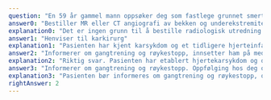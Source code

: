 ```yaml
---
question: "En 59 år gammel mann oppsøker deg som fastlege grunnet smerter ved gange. Pasienten har ikke tidligere vært hos deg. Han beskriver smerter i tykkleggen som kommer etter ca. 500 meter. Høyre side er verst. Han røyker, og hadde et hjerteinfarkt for 8 år siden. Han har sluttet med sine faste medisiner. Ved undersøkelse finner du palpable lyskepulser og pulser i ADP (art dorsalis pedis) på begge føtter. Systolisk armtrykk måles til 170 mmHg, ankeltrykk venstre underekstremitet 130 mmHg og ankeltrykk høyre underekstremitet 110 mmHg. Hva er beste tiltak for denne pasienten?"
answer0: "Bestiller MR eller CT angiografi av bekken og underekstremitetskar"
explanation0: "Det er ingen grunn til å bestille radiologisk utredning for å sette diagnosen, det kan gjøres ut fra foreliggende anamnese og klinisk undersøkelse. Pasientens gangdistanse er god og det er ikke aktuelt med invasive tiltak. Det er derfor ingen grunn til å gjøre ytterligere radiologisk utredning."
answer1: "Henviser til karkirurg"
explanation1: "Pasienten har kjent karsykdom og et tidligere hjerteinfarkt. Han røyker fortsatt. Hans funksjonsnivå er godt og han har lang gangdistanse. Det er ikke aktuelt på nåværende tidspunkt med intervensjon for hans claudicatio og videre håndtering bør gjøres i allmennpraksis. Det viktigste her er generell risikoreduksjon (røyk, hypertensjon, medikamentell sekundær profylakse, gangtrening)."
answer2: "Informerer om gangtrening og røykestopp, innsetter ham på medikamentell sekundær profylakse. Oppfølging om 3 mndr hos deg"
explanation2: "Riktig svar. Pasienten har etablert hjertekarsykdom og det er sterke grunner for å følge ham aktivt opp i allmennpraksis. Ut fra foreliggende informasjon er han hypertensiv og røyker. Videre gjennomgang av kardiovaskulære risikofaktorer må gjøres, med tilpasset behandling og videre oppfølging. (Nasjonal faglig retningslinje for forebygging av hjerte-karsykdom, www.helsedirektoratet.no)"
answer3: "Informerer om gangtrening og røykestopp. Oppfølging hos deg om 3 mndr, tar kontakt ved behov."
explanation3: "Pasienten bør informeres om gangtrening og røykestopp, og man bør forsikre seg om at han har medikamentell sekundær profylakse. Mtp at han tross tidligere hjerteinfarkt fortsatt røyker, har utviklet claudicatio intermittens og er hypertensiv vil informasjon alene ikke være godt nok. Denne pasienten bør følges tettere opp med kontroller hos fastlege."
rightAnswer: 2
---
```

